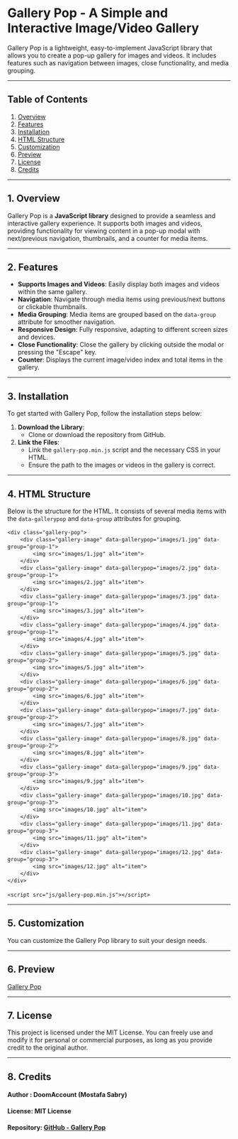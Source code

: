 # Gallery Pop - A Simple and Interactive Image/Video Gallery

Gallery Pop is a lightweight, easy-to-implement JavaScript library that allows you to create a pop-up gallery for images and videos. It includes features such as navigation between images, close functionality, and media grouping.

---

## Table of Contents

1. [Overview](#1-overview)
2. [Features](#2-features)
3. [Installation](#3-installation)
4. [HTML Structure](#4-html-structure)
5. [Customization](#5-customization)
6. [Preview](#Preview)
7. [License](#license)
8. [Credits](#credits)

---

## 1. Overview

Gallery Pop is a **JavaScript library** designed to provide a seamless and interactive gallery experience. It supports both images and videos, providing functionality for viewing content in a pop-up modal with next/previous navigation, thumbnails, and a counter for media items.

---

## 2. Features

- **Supports Images and Videos**: Easily display both images and videos within the same gallery.
- **Navigation**: Navigate through media items using previous/next buttons or clickable thumbnails.
- **Media Grouping**: Media items are grouped based on the `data-group` attribute for smoother navigation.
- **Responsive Design**: Fully responsive, adapting to different screen sizes and devices.
- **Close Functionality**: Close the gallery by clicking outside the modal or pressing the "Escape" key.
- **Counter**: Displays the current image/video index and total items in the gallery.

---

## 3. Installation

To get started with Gallery Pop, follow the installation steps below:

1. **Download the Library**: 
    - Clone or download the repository from GitHub.
2. **Link the Files**:
    - Link the `gallery-pop.min.js` script and the necessary CSS in your HTML.
    - Ensure the path to the images or videos in the gallery is correct.

---

## 4. HTML Structure

Below is the structure for the HTML. It consists of several media items with the `data-gallerypop` and `data-group` attributes for grouping.

    <div class="gallery-pop">
        <div class="gallery-image" data-gallerypop="images/1.jpg" data-group="group-1">
            <img src="images/1.jpg" alt="item">
        </div>
        <div class="gallery-image" data-gallerypop="images/2.jpg" data-group="group-1">
            <img src="images/2.jpg" alt="item">
        </div>
        <div class="gallery-image" data-gallerypop="images/3.jpg" data-group="group-1">
            <img src="images/3.jpg" alt="item">
        </div>
        <div class="gallery-image" data-gallerypop="images/4.jpg" data-group="group-1">
            <img src="images/4.jpg" alt="item">
        </div>
        <div class="gallery-image" data-gallerypop="images/5.jpg" data-group="group-2">
            <img src="images/5.jpg" alt="item">
        </div>
        <div class="gallery-image" data-gallerypop="images/6.jpg" data-group="group-2">
            <img src="images/6.jpg" alt="item">
        </div>
        <div class="gallery-image" data-gallerypop="images/7.jpg" data-group="group-2">
            <img src="images/7.jpg" alt="item">
        </div>
        <div class="gallery-image" data-gallerypop="images/8.jpg" data-group="group-2">
            <img src="images/8.jpg" alt="item">
        </div>
        <div class="gallery-image" data-gallerypop="images/9.jpg" data-group="group-3">
            <img src="images/9.jpg" alt="item">
        </div>
        <div class="gallery-image" data-gallerypop="images/10.jpg" data-group="group-3">
            <img src="images/10.jpg" alt="item">
        </div>
        <div class="gallery-image" data-gallerypop="images/11.jpg" data-group="group-3">
            <img src="images/11.jpg" alt="item">
        </div>
        <div class="gallery-image" data-gallerypop="images/12.jpg" data-group="group-3">
            <img src="images/12.jpg" alt="item">
        </div>
    </div>

    <script src="js/gallery-pop.min.js"></script>

---

## 5. Customization
You can customize the Gallery Pop library to suit your design needs.

---

## 6. Preview

[Gallery Pop](https://gallery-pop.netlify.app/)

---

## 7. License

This project is licensed under the MIT License. You can freely use and modify it for personal or commercial purposes, as long as you provide credit to the original author.

---

## 8. Credits

#### Author : DoomAccount (Mostafa Sabry)
#### License: MIT License
#### Repository: [GitHub - Gallery Pop](https://github.com/DoomAccount/gallery-pop)
